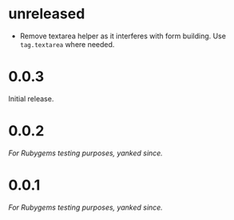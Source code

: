 # unreleased

- Remove textarea helper as it interferes with form building. Use `tag.textarea` where needed.

# 0.0.3

Initial release.

# 0.0.2

*For Rubygems testing purposes, yanked since.*

# 0.0.1

*For Rubygems testing purposes, yanked since.*